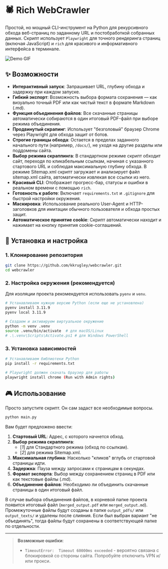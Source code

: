 # 🕷️ Rich WebCrawler

Простой, но мощный CLI-инструмент на Python для рекурсивного обхода веб-страниц по заданному URL и постобработкой собранных данных. Скрипт использует `Playwright` для точного рендеринга страниц (включая JavaScript) и `rich` для красивого и информативного интерфейса в терминале.

![Demo GIF](https://github.com/kkrugley/webcrawler/blob/main/src/demo.gif)

## ✨ Возможности

- **Интерактивный запуск**: Запрашивает URL, глубину обхода и задержку при каждом запуске.
- **Гибкий экспорт**: Возможность выбора формата сохранения — как визуально точный PDF или как чистый текст в формате Markdown (.md).
- **Функция объединения файлов**: Все скачанные страницы автоматически собираются в один итоговый PDF-файл при выборе режима объединения.
- **Продвинутый скрапинг**: Использует "безголовый" браузер Chrome через Playwright для обхода защит от ботов.
- **Строгие границы обхода**: Остается в пределах заданного начального пути (например, `/docs/`), не уходя на другие разделы или поддомены сайта.
- **Выбор режима скраппинга**: В стандартном режиме скрипт обходит сайт, переходя по кликабельным ссылкам, начиная с указанного стартового URL и соблюдая максимальную глубину обхода. В режиме Sitemap.xml скрипт загружает и анализирует файл sitemap.xml сайта, автоматически извлекая все ссылки из него.
- **Красивый CLI**: Отображает прогресс-бар, статусы и ошибки в реальном времени с помощью `rich`.
- **Готовность к работе**: Включает `requirements.txt` и `.gitignore` для быстрой настройки окружения.
- **Маскировка**: Использование реального User-Agent и HTTP-заголовков для имитации обычного пользователя и обхода простых защит.
- **Автоматическое принятие cookie**: Скрипт автоматически находит и нажимает на кнопку принятия cookie-соглашений.

## 🚀 Установка и настройка

### 1. Клонирование репозитория
```bash
git clone https://github.com/kkrugley/webcrawler.git
cd webcrawler
```

### 2. Настройка окружения (рекомендуется)
Для изоляции проекта рекомендуется использовать `pyenv` и `venv`.

```bash
# Устанавливаем нужную версию Python (если еще не установлена)
pyenv install 3.11.9 
pyenv local 3.11.9

# Создаем и активируем виртуальное окружение
python -m venv .venv
source .venv/bin/activate  # для macOS/Linux
# .\.venv\Scripts\Activate.ps1 # для Windows PowerShell
```

### 3. Установка зависимостей
```bash
# Устанавливаем библиотеки Python
pip install -r requirements.txt

# Playwright должен скачать браузер для работы
playwright install chrome (Run with Admin rights)
```

## 🎮 Использование

Просто запустите скрипт. Он сам задаст все необходимые вопросы.

```bash
python main.py
```

Вам будет предложено ввести:
1.  **Стартовый URL**: Адрес, с которого начнется обход.
2.  **Выбор режима скраппинга**:
    *   [*1*] для Стандартного режима (обход по ссылкам).
    *   [*2*] для режима Sitemap.xml.
3.  **Максимальная глубина**: Насколько "кликов" вглубь от стартовой страницы идти.
4.  **Задержка**: Пауза между запросами к страницам в секундах.
5.  **Формат экспорта**: Выбор между сохранением страниц в PDF или как текстовые файлы (.md).
6.  **Объединение файлов**: Необходимо ли объединить скачанные страницы в один итоговый файл.


В случае выбора объединения файлов, в корневой папке проекта появится итоговый файл (`merged_output.pdf` или `merged_output.md`). Промежуточные файлы будут созданы в папке `output_pdfs/` или `output_texts/` и удалены после слияния. Если был выбран вариант "не объединять", тогда файлы будут сохранены в соответствующей папке по отдельности.

---

> **Возможные ошибки**:
>   - `TimeoutError:  Timeout 60000ms exceeded` - вероятно связана с  блокировкой со стороны сайта. Попробуйте отключить VPN и/или прокси.
> 